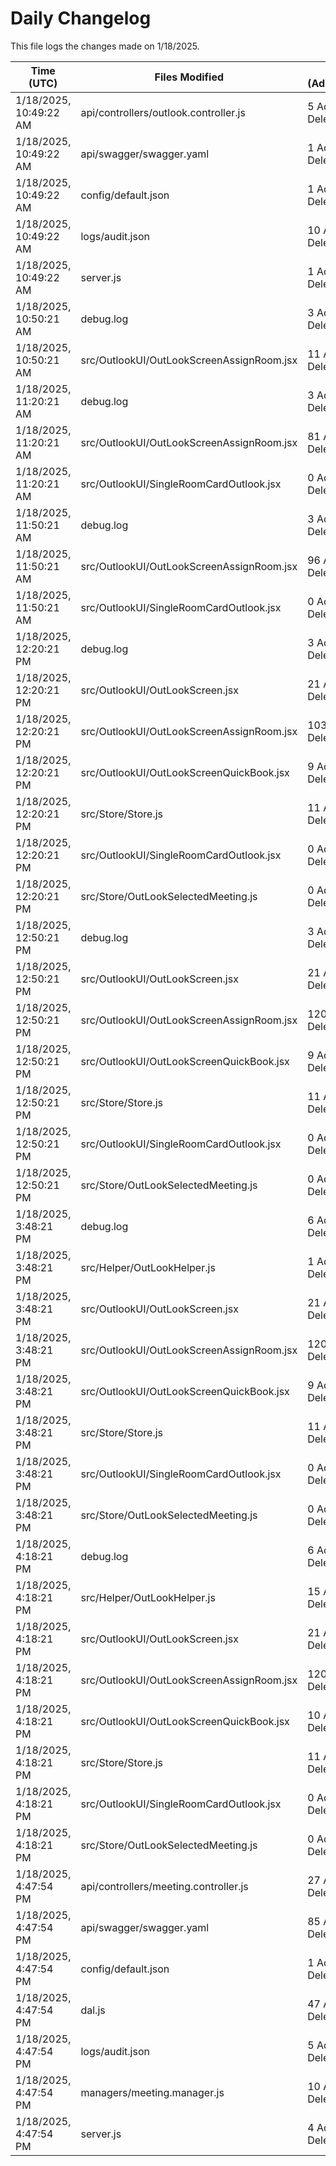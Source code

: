 # Daily Changelog

This file logs the changes made on 1/18/2025.

| Time (UTC)             | Files Modified                    | Changes (Addition/Deletion) |
|------------------------|-----------------------------------|-----------------------------|
| 1/18/2025, 10:49:22 AM | api/controllers/outlook.controller.js | 5 Additions & 5 Deletions |
| 1/18/2025, 10:49:22 AM | api/swagger/swagger.yaml | 1 Additions & 1 Deletions |
| 1/18/2025, 10:49:22 AM | config/default.json | 1 Additions & 1 Deletions |
| 1/18/2025, 10:49:22 AM | logs/audit.json | 10 Additions & 10 Deletions |
| 1/18/2025, 10:49:22 AM | server.js | 1 Additions & 1 Deletions |
| 1/18/2025, 10:50:21 AM | debug.log | 3 Additions & 0 Deletions|
| 1/18/2025, 10:50:21 AM | src/OutlookUI/OutLookScreenAssignRoom.jsx | 11 Additions & 19 Deletions|
| 1/18/2025, 11:20:21 AM | debug.log | 3 Additions & 0 Deletions|
| 1/18/2025, 11:20:21 AM | src/OutlookUI/OutLookScreenAssignRoom.jsx | 81 Additions & 53 Deletions|
| 1/18/2025, 11:20:21 AM | src/OutlookUI/SingleRoomCardOutlook.jsx | 0 Additions & 0 Deletions|
| 1/18/2025, 11:50:21 AM | debug.log | 3 Additions & 0 Deletions|
| 1/18/2025, 11:50:21 AM | src/OutlookUI/OutLookScreenAssignRoom.jsx | 96 Additions & 54 Deletions|
| 1/18/2025, 11:50:21 AM | src/OutlookUI/SingleRoomCardOutlook.jsx | 0 Additions & 0 Deletions|
| 1/18/2025, 12:20:21 PM | debug.log | 3 Additions & 0 Deletions|
| 1/18/2025, 12:20:21 PM | src/OutlookUI/OutLookScreen.jsx | 21 Additions & 17 Deletions|
| 1/18/2025, 12:20:21 PM | src/OutlookUI/OutLookScreenAssignRoom.jsx | 103 Additions & 56 Deletions|
| 1/18/2025, 12:20:21 PM | src/OutlookUI/OutLookScreenQuickBook.jsx | 9 Additions & 3 Deletions|
| 1/18/2025, 12:20:21 PM | src/Store/Store.js | 11 Additions & 11 Deletions|
| 1/18/2025, 12:20:21 PM | src/OutlookUI/SingleRoomCardOutlook.jsx | 0 Additions & 0 Deletions|
| 1/18/2025, 12:20:21 PM | src/Store/OutLookSelectedMeeting.js | 0 Additions & 0 Deletions|
| 1/18/2025, 12:50:21 PM | debug.log | 3 Additions & 0 Deletions|
| 1/18/2025, 12:50:21 PM | src/OutlookUI/OutLookScreen.jsx | 21 Additions & 17 Deletions|
| 1/18/2025, 12:50:21 PM | src/OutlookUI/OutLookScreenAssignRoom.jsx | 120 Additions & 57 Deletions|
| 1/18/2025, 12:50:21 PM | src/OutlookUI/OutLookScreenQuickBook.jsx | 9 Additions & 3 Deletions|
| 1/18/2025, 12:50:21 PM | src/Store/Store.js | 11 Additions & 11 Deletions|
| 1/18/2025, 12:50:21 PM | src/OutlookUI/SingleRoomCardOutlook.jsx | 0 Additions & 0 Deletions|
| 1/18/2025, 12:50:21 PM | src/Store/OutLookSelectedMeeting.js | 0 Additions & 0 Deletions|
| 1/18/2025, 3:48:21 PM | debug.log | 6 Additions & 0 Deletions|
| 1/18/2025, 3:48:21 PM | src/Helper/OutLookHelper.js | 1 Additions & 35 Deletions|
| 1/18/2025, 3:48:21 PM | src/OutlookUI/OutLookScreen.jsx | 21 Additions & 17 Deletions|
| 1/18/2025, 3:48:21 PM | src/OutlookUI/OutLookScreenAssignRoom.jsx | 120 Additions & 57 Deletions|
| 1/18/2025, 3:48:21 PM | src/OutlookUI/OutLookScreenQuickBook.jsx | 9 Additions & 3 Deletions|
| 1/18/2025, 3:48:21 PM | src/Store/Store.js | 11 Additions & 11 Deletions|
| 1/18/2025, 3:48:21 PM | src/OutlookUI/SingleRoomCardOutlook.jsx | 0 Additions & 0 Deletions|
| 1/18/2025, 3:48:21 PM | src/Store/OutLookSelectedMeeting.js | 0 Additions & 0 Deletions|
| 1/18/2025, 4:18:21 PM | debug.log | 6 Additions & 0 Deletions|
| 1/18/2025, 4:18:21 PM | src/Helper/OutLookHelper.js | 15 Additions & 38 Deletions|
| 1/18/2025, 4:18:21 PM | src/OutlookUI/OutLookScreen.jsx | 21 Additions & 17 Deletions|
| 1/18/2025, 4:18:21 PM | src/OutlookUI/OutLookScreenAssignRoom.jsx | 120 Additions & 57 Deletions|
| 1/18/2025, 4:18:21 PM | src/OutlookUI/OutLookScreenQuickBook.jsx | 10 Additions & 6 Deletions|
| 1/18/2025, 4:18:21 PM | src/Store/Store.js | 11 Additions & 11 Deletions|
| 1/18/2025, 4:18:21 PM | src/OutlookUI/SingleRoomCardOutlook.jsx | 0 Additions & 0 Deletions|
| 1/18/2025, 4:18:21 PM | src/Store/OutLookSelectedMeeting.js | 0 Additions & 0 Deletions|
| 1/18/2025, 4:47:54 PM | api/controllers/meeting.controller.js | 27 Additions & 2 Deletions|
| 1/18/2025, 4:47:54 PM | api/swagger/swagger.yaml | 85 Additions & 9 Deletions|
| 1/18/2025, 4:47:54 PM | config/default.json | 1 Additions & 1 Deletions|
| 1/18/2025, 4:47:54 PM | dal.js | 47 Additions & 24 Deletions|
| 1/18/2025, 4:47:54 PM | logs/audit.json | 5 Additions & 5 Deletions|
| 1/18/2025, 4:47:54 PM | managers/meeting.manager.js | 10 Additions & 1 Deletions|
| 1/18/2025, 4:47:54 PM | server.js | 4 Additions & 4 Deletions|
